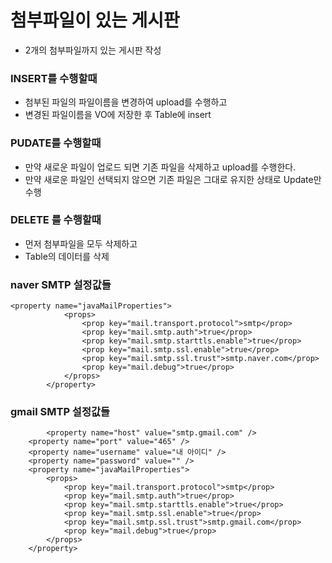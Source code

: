 # 첨부파일이 있는 게시판
* 2개의 첨부파일까지 있는 게시판 작성

### INSERT를 수행할때
* 첨부된 파일의 파일이름을 변경하여 upload를 수행하고
* 변경된 파일이름을 VO에 저장한 후 Table에 insert

### PUDATE를 수행할때
* 만약 새로운 파일이 업로드 되면
	기존 파일을 삭제하고 upload를 수행한다.
* 만약 새로운 파일인 선택되지 않으면
	기존 파일은 그대로 유지한 상태로 Update만 수행

### DELETE 를 수행할때
* 먼저 첨부파일을 모두 삭제하고
* Table의 데이터를 삭제


### naver SMTP 설정값들


	<property name="javaMailProperties">
				<props>
					<prop key="mail.transport.protocol">smtp</prop>
					<prop key="mail.smtp.auth">true</prop>
					<prop key="mail.smtp.starttls.enable">true</prop>
					<prop key="mail.smtp.ssl.enable">true</prop>
					<prop key="mail.smtp.ssl.trust">smtp.naver.com</prop>
					<prop key="mail.debug">true</prop>
				</props>
			</property>
			
			
### gmail SMTP 설정값들

			<property name="host" value="smtp.gmail.com" />
		<property name="port" value="465" />
		<property name="username" value="내 아이디" />
		<property name="password" value="" />
		<property name="javaMailProperties">
			<props>
				<prop key="mail.transport.protocol">smtp</prop>
				<prop key="mail.smtp.auth">true</prop>
				<prop key="mail.smtp.starttls.enable">true</prop>
				<prop key="mail.smtp.ssl.enable">true</prop>
				<prop key="mail.smtp.ssl.trust">smtp.gmail.com</prop>
				<prop key="mail.debug">true</prop>
			</props>
		</property>
			
			
			
			
			